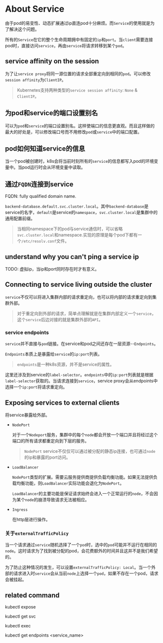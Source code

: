 # About Service

由于pod的易变性、动态扩展通过ip直连pod十分麻烦。而`Service`的使用就是为了解决这个问题。

所有的`Service`在它的整个生命周期拥中有固定的`ip`和`port`。当`client`需要连接pod时，直接访问`service`，再由`service`将请求转移到某个`pod`。

## service affinity on the session

为了让`service proxy`将同一源位置的请求全部重定向到相同的`pod`。可以修改`session affinity`为`ClientIP`。

> Kubernetes支持两种类型的`service session affinity`: `None` & `ClientIP`。

## 为pod和service的端口设置别名

可以为`pod`和`service`的端口设置别名。这样使端口的信息更直观。而且这样做的最大的好处是，可以修改端口号而不用修改`pod`或`service`中的端口配置。

## pod如何知道service的信息

当一个pod被创建时，k8s会将当前时刻所有的`service`的信息都写入pod的环境变量中。当pod运行时会从环境变量中读取。

## 通过`FQDN`连接到service

FQDN: fully qualified domain name.

`backend-database.default.svc.cluster.local`。其中`backend-database`是service的名字，`default`是service的`namespace`，`svc.cluster.local`是集群中的通用配置前缀。

> 当相同namespace下的pod与service通信时，可以省略`svc.cluster.local`和namespace.实现的原理是每个pod下都有一个`/etc/resolv.conf`文件。

## understand why you can't ping a service ip

TODO: 虚拟ip，当ip和port同时存在时才有意义。

## Connecting to service living outside the cluster

`service`不仅可以将进入集群内部的请求重定向，也可以将内部的请求重定向到集群外部。

> 对于重定向到外部的请求，简单点理解就是在集群内部定义一个`service`，这个`service`后边对接的就是集群外部的`API`。

### service endpoints

`service`并不直接与`pod`链接。在service和pod之间还存在一层资源--`Endpoints`。

`Endpoints`本质上是暴露给`service`的`ip:port`列表。
> `endpoints`是一种k8s资源，并不是service的属性。

这里还涉及到service的`label-selector`。`endpoints`中的`ip:port`列表就是根据`label-selector`获取的。当请求连接到`service`，service proxy会从endpoints中选择一个`ip:port`将请求重定向。

## Exposing services to external clients

将service暴露给外部。
- `NodePort`
    
    对于一个`Nodeport`服务，集群中的每个`node`都会开放一个端口并且将经过这个端口的所有请求都重定向到下层的服务。

    > `NodePort` service不仅仅可以通过被分配的静态ip连接，也可通过`node`的ip和暴露的port访问。

- `LoadBalancer`

    `NodePort`类型的扩展。需要云服务提供商提供负载均衡功能。如果无法提供负载均衡功能，则`LoadBalancer`实际功能会退化为`NodePort`。

    `LoadBalancer`的主要功能是保证请求始终会进入一个正常运行的`node`，不会因为某个`node`的崩溃导致请求无法被相应。

- `Ingress`

    在http层进行操作。

### 关于`externalTrafficPolicy`

当一个请求通过`service`随机选择了一个`pod`时，选中的`pod`可能并不运行在相同的`node`。这时请求为了找到被分配的pod，会花费额外的时间并且这并不是我们希望的。

为了防止这种情况的发生，可以设置`externalTrafficPolicy: Local`。当一个外部的请求进入时`service`会从当前`node`上选择一个`pod`，如果不存在一个pod，请求会被挂起。


## related command

kubectl expose

kubectl get svc

kubectl exec

kubectl get endpoints <service_name>
